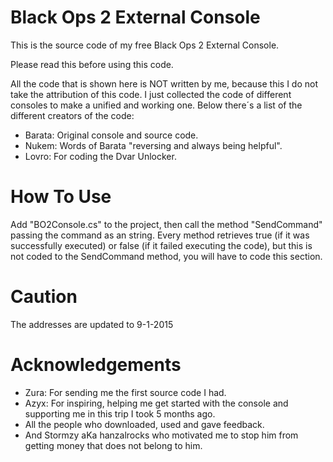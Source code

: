 Black Ops 2 External Console
============================

This is the source code of my free Black Ops 2 External Console.

Please read this before using this code.

All the code that is shown here is NOT written by me, because this I do not take the attribution of this code.
I just collected the code of different consoles to make a unified and working one. Below there´s a list of the different creators of the code:
- Barata: Original console and source code.
- Nukem: Words of Barata "reversing and always being helpful".
- Lovro: For coding the Dvar Unlocker.

How To Use
==========

Add "BO2Console.cs" to the project, then call the method "SendCommand" passing the command as an string.
Every method retrieves true (if it was successfully executed) or false (if it failed executing the code), but this is not coded to the SendCommand method, you will have to code this section.

Caution
=======
The addresses are updated to 9-1-2015

Acknowledgements
===============
- Zura: For sending me the first source code I had.
- Azyx: For inspiring, helping me get started with the console and supporting me in this trip I took 5 months ago.
- All the people who downloaded, used and gave feedback.
- And Stormzy aKa hanzalrocks who motivated me to stop him from getting money that does not belong to him.

